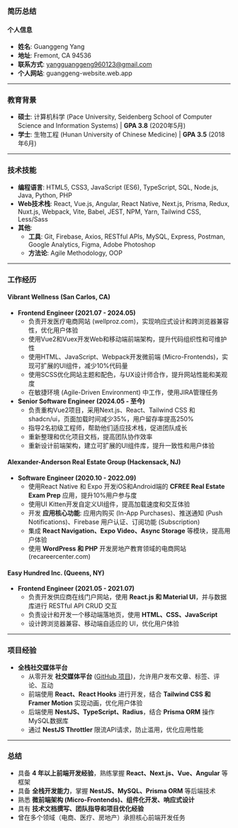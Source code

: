 ### **简历总结**

#### **个人信息**
- **姓名**: Guanggeng Yang
- **地址**: Fremont, CA 94536
- **联系方式**: yangguanggeng960123@gmail.com
- **个人网站**: guanggeng-website.web.app

---

### **教育背景**
- **硕士**: 计算机科学 (Pace University, Seidenberg School of Computer Science and Information Systems) | **GPA 3.8** (2020年5月)
- **学士**: 生物工程 (Hunan University of Chinese Medicine) | **GPA 3.5** (2018年6月)

---

### **技术技能**
- **编程语言**: HTML5, CSS3, JavaScript (ES6), TypeScript, SQL, Node.js, Java, Python, PHP
- **Web技术栈**: React, Vue.js, Angular, React Native, Next.js, Prisma, Redux, Nuxt.js, Webpack, Vite, Babel, JEST, NPM, Yarn, Tailwind CSS, Less/Sass
- **其他**: 
  - **工具**: Git, Firebase, Axios, RESTful APIs, MySQL, Express, Postman, Google Analytics, Figma, Adobe Photoshop
  - **方法论**: Agile Methodology, OOP

---

### **工作经历**
#### **Vibrant Wellness (San Carlos, CA)**
- **Frontend Engineer (2021.07 - 2024.05)**
  - 负责开发医疗电商网站 (wellproz.com)，实现响应式设计和跨浏览器兼容性，优化用户体验
  - 使用Vue2和Vuex开发Web和移动端前端架构，提升代码组织性和可维护性
  - 使用HTML、JavaScript、Webpack开发微前端 (Micro-Frontends)，实现可扩展的UI组件，减少10%代码量
  - 使用SCSS优化网站主题和配色，与UX设计师合作，提升网站性能和美观度
  - 在敏捷环境 (Agile-Driven Environment) 中工作，使用JIRA管理任务
- **Senior Software Engineer (2024.05 - 至今)**
  - 负责重构Vue2项目，采用Next.js、React、Tailwind CSS 和 shadcn/ui，页面加载时间减少35%，用户留存率提高250%
  - 指导2名初级工程师，帮助他们适应技术栈，促进团队成长
  - 重新整理和优化项目文档，提高团队协作效率
  - 重新设计前端架构，建立可扩展的UI组件库，提升一致性和用户体验

#### **Alexander-Anderson Real Estate Group (Hackensack, NJ)**
- **Software Engineer (2020.10 - 2022.09)**
  - 使用React Native 和 Expo 开发iOS和Android端的 **CFREE Real Estate Exam Prep** 应用，提升10%用户参与度
  - 使用UI Kitten开发自定义UI组件，提高加载速度和交互体验
  - 开发 **应用核心功能**: 应用内购买 (In-App Purchases)、推送通知 (Push Notifications)、Firebase 用户认证、订阅功能 (Subscription)
  - 集成 **React Navigation、Expo Video、Async Storage** 等模块，提高用户体验
  - 使用 **WordPress 和 PHP** 开发房地产教育领域的电商网站 (recareercenter.com)

#### **Easy Hundred Inc. (Queens, NY)**
- **Frontend Engineer (2021.05 - 2021.07)**
  - 负责开发供应商在线门户网站，使用 **React.js 和 Material UI**，并与数据库进行 RESTful API CRUD 交互
  - 负责设计和开发一个移动端落地页，使用 **HTML、CSS、JavaScript**
  - 设计跨浏览器兼容、移动端自适应的 UI，优化用户体验

---

### **项目经验**
- **全栈社交媒体平台**
  - 从零开发 **社交媒体平台** ([GitHub 项目](https://github.com/younggg96/gyang_website))，允许用户发布文章、标签、评论、互动
  - 前端使用 **React、React Hooks** 进行开发，结合 **Tailwind CSS 和 Framer Motion** 实现动画，优化用户体验
  - 后端使用 **NestJS、TypeScript、Radius**，结合 **Prisma ORM** 操作MySQL数据库
  - 通过 **NestJS Throttler** 限流API请求，防止滥用，优化应用性能

---

### **总结**
- 具备 **4 年以上前端开发经验**，熟练掌握 **React、Next.js、Vue、Angular** 等框架
- 具备 **全栈开发能力**，掌握 **NestJS、MySQL、Prisma ORM** 等后端技术
- 熟悉 **微前端架构 (Micro-Frontends)、组件化开发、响应式设计**
- 具有 **技术文档撰写、团队指导和项目优化经验**
- 曾在多个领域（电商、医疗、房地产）承担核心前端开发任务